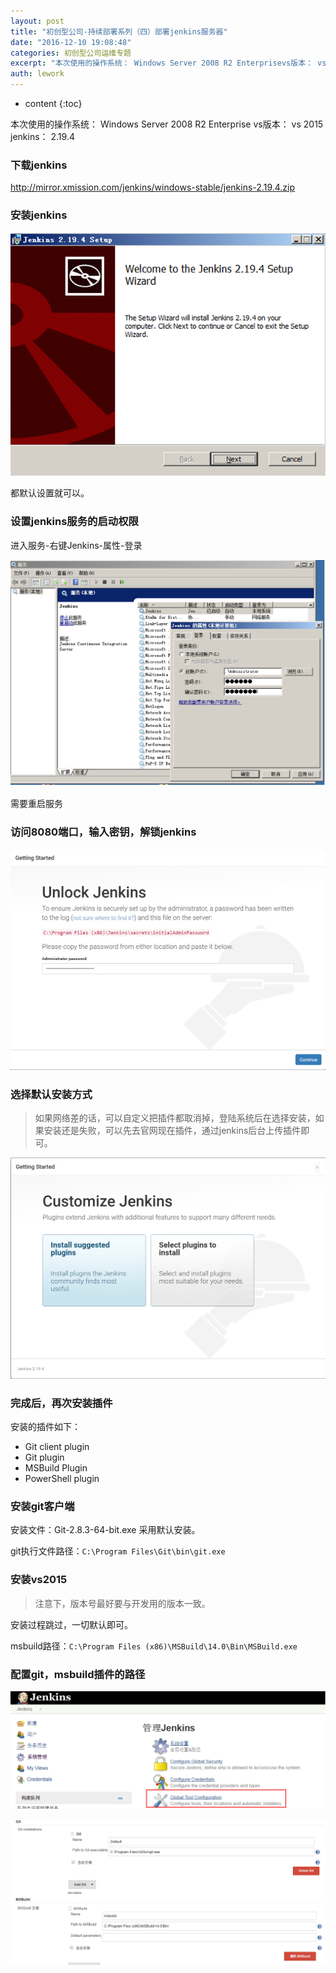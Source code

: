 ```yaml
---
layout: post
title: "初创型公司-持续部署系列（四）部署jenkins服务器"
date: "2016-12-10 19:08:48"
categories: 初创型公司运维专题
excerpt: "本次使用的操作系统： Windows Server 2008 R2 Enterprisevs版本： vs 2015jenkins： 2.19.4..."
auth: lework
---
```

* content
{:toc}

本次使用的操作系统： Windows Server 2008 R2 Enterprise
vs版本： vs 2015
jenkins： 2.19.4

### 下载jenkins
http://mirror.xmission.com/jenkins/windows-stable/jenkins-2.19.4.zip

### 安装jenkins

![Paste_Image.png](/assets/images/ops/3629406-31fffbffe145796b.png)

都默认设置就可以。

### 设置jenkins服务的启动权限
进入服务-右键Jenkins-属性-登录

![Paste_Image.png](/assets/images/ops/3629406-29aadd85a8dcf332.png)

需要重启服务

### 访问8080端口，输入密钥，解锁jenkins


![Paste_Image.png](/assets/images/ops/3629406-b3e86b8abc5128e4.png)

### 选择默认安装方式
> 如果网络差的话，可以自定义把插件都取消掉，登陆系统后在选择安装，如果安装还是失败，可以先去官网现在插件，通过jenkins后台上传插件即可。



![](/assets/images/ops/3629406-c46b49ab7923cda6.png)

 
### 完成后，再次安装插件

安装的插件如下：
- Git client plugin
- Git plugin
- MSBuild Plugin
- PowerShell plugin

###  安装git客户端

安装文件：Git-2.8.3-64-bit.exe
采用默认安装。

git执行文件路径：`C:\Program Files\Git\bin\git.exe`

### 安装vs2015
> 注意下，版本号最好要与开发用的版本一致。

安装过程跳过，一切默认即可。

msbuild路径：`C:\Program Files (x86)\MSBuild\14.0\Bin\MSBuild.exe`

### 配置git，msbuild插件的路径

![Paste_Image.png](/assets/images/ops/3629406-a0753c00de674af1.png)

![Paste_Image.png](/assets/images/ops/3629406-4da0c09d64e103db.png)
